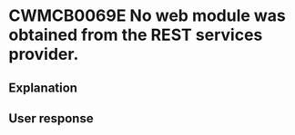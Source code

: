# CWMCB0069E No web module was obtained from the REST services provider.

## Explanation

## User response
